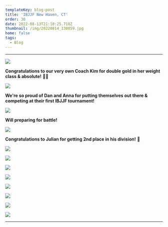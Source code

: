 ```yaml
---
templateKey: blog-post
title: 'IBJJF New Haven, CT'
order: 30
date: 2022-08-13T21:10:25.718Z
thumbnail: /img/20220814_130059.jpg
home: false
tags:
  - Blog
---
```

- - -

![](/img/screenshot_20220814-055643_instagram.jpg)

**Congratulations to our very own Coach Kim for double gold in her weight class & absolute!** 🥇🥇

![](/img/20220813_191612.jpg)

**We're so proud of Dan and Anna for putting themselves out there & competing at their first IBJJF tournament!** 

![](/img/20220814_093214.jpg)

**Will preparing for battle!** 

![](/img/20220814_093822.jpg)

**Congratulations to Julian for getting 2nd place in his division!** 🥈

![](/img/20220813_155045.jpg)

![](/img/20220814_094633.jpg)

![](/img/whatsapp-image-2022-08-24-at-5.19.04-pm-9-.jpeg)

![](/img/20220813_131152.jpg)

![](/img/20220814_164335.jpg)

![](/img/whatsapp-image-2022-08-24-at-5.19.04-pm-9-.jpeg)

![](/img/20220814_115004.jpg)

![](/img/20220814_174518.jpg)

- - -
